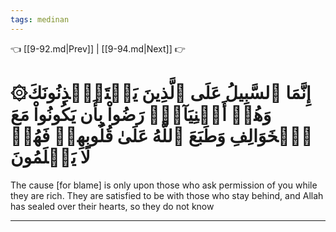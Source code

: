 ```yaml
---
tags: medinan
---
```


👈 [[9-92.md|Prev]] | [[9-94.md|Next]] 👉

# ۞إِنَّمَا ٱلسَّبِيلُ عَلَى ٱلَّذِينَ يَسۡتَـٔۡذِنُونَكَ وَهُمۡ أَغۡنِيَآءُۚ رَضُواْ بِأَن يَكُونُواْ مَعَ ٱلۡخَوَالِفِ وَطَبَعَ ٱللَّهُ عَلَىٰ قُلُوبِهِمۡ فَهُمۡ لَا يَعۡلَمُونَ

The cause [for blame] is only upon those who ask permission of you while they are rich. They are satisfied to be with those who stay behind, and Allah has sealed over their hearts, so they do not know

---

